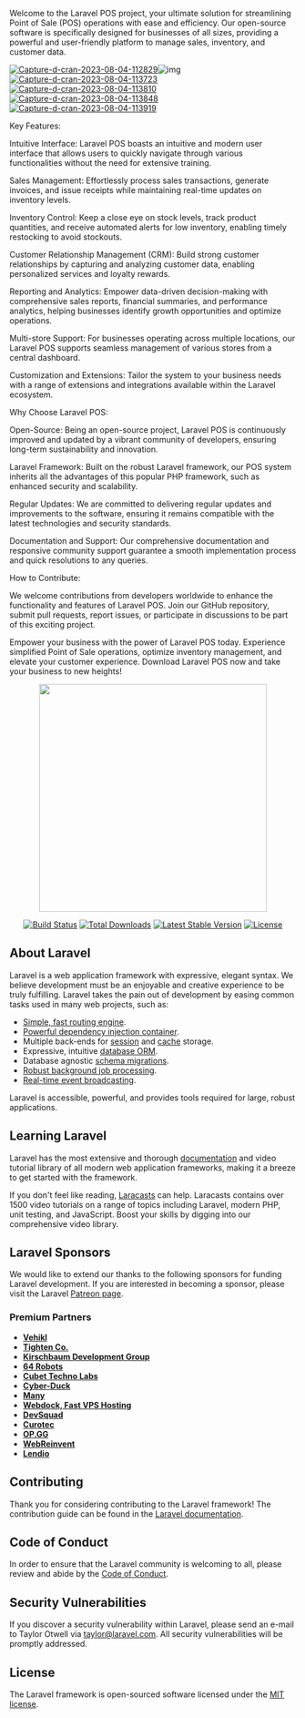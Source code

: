 Welcome to the Laravel POS project, your ultimate solution for streamlining Point of Sale (POS) operations with ease and efficiency. Our open-source software is specifically designed for businesses of all sizes, providing a powerful and user-friendly platform to manage sales, inventory, and customer data.

<a href="https://ibb.co/KwD0RNy"><img src="https://i.ibb.co/k1JHk3c/Capture-d-cran-2023-08-04-112829.png" alt="Capture-d-cran-2023-08-04-112829" border="0" /></a><img src="https://ibb.co/sQqkk7j" alt="img">
<a href="https://ibb.co/sQqkk7j"><img src="https://i.ibb.co/3WcGGK1/Capture-d-cran-2023-08-04-113723.png" alt="Capture-d-cran-2023-08-04-113723" border="0" /></a>
<a href="https://ibb.co/ZY5NMgx"><img src="https://i.ibb.co/MGr9C17/Capture-d-cran-2023-08-04-113810.png" alt="Capture-d-cran-2023-08-04-113810" border="0" /></a>
<a href="https://ibb.co/C7663Tq"><img src="https://i.ibb.co/2tSS1fw/Capture-d-cran-2023-08-04-113848.png" alt="Capture-d-cran-2023-08-04-113848" border="0" /></a>
<a href="https://ibb.co/mCvm4Xz"><img src="https://i.ibb.co/kg3pX9c/Capture-d-cran-2023-08-04-113919.png" alt="Capture-d-cran-2023-08-04-113919" border="0" /></a>


Key Features:

Intuitive Interface: Laravel POS boasts an intuitive and modern user interface that allows users to quickly navigate through various functionalities without the need for extensive training.

Sales Management: Effortlessly process sales transactions, generate invoices, and issue receipts while maintaining real-time updates on inventory levels.

Inventory Control: Keep a close eye on stock levels, track product quantities, and receive automated alerts for low inventory, enabling timely restocking to avoid stockouts.

Customer Relationship Management (CRM): Build strong customer relationships by capturing and analyzing customer data, enabling personalized services and loyalty rewards.

Reporting and Analytics: Empower data-driven decision-making with comprehensive sales reports, financial summaries, and performance analytics, helping businesses identify growth opportunities and optimize operations.

Multi-store Support: For businesses operating across multiple locations, our Laravel POS supports seamless management of various stores from a central dashboard.

Customization and Extensions: Tailor the system to your business needs with a range of extensions and integrations available within the Laravel ecosystem.

Why Choose Laravel POS:

Open-Source: Being an open-source project, Laravel POS is continuously improved and updated by a vibrant community of developers, ensuring long-term sustainability and innovation.

Laravel Framework: Built on the robust Laravel framework, our POS system inherits all the advantages of this popular PHP framework, such as enhanced security and scalability.

Regular Updates: We are committed to delivering regular updates and improvements to the software, ensuring it remains compatible with the latest technologies and security standards.

Documentation and Support: Our comprehensive documentation and responsive community support guarantee a smooth implementation process and quick resolutions to any queries.

How to Contribute:

We welcome contributions from developers worldwide to enhance the functionality and features of Laravel POS. Join our GitHub repository, submit pull requests, report issues, or participate in discussions to be part of this exciting project.

Empower your business with the power of Laravel POS today. Experience simplified Point of Sale operations, optimize inventory management, and elevate your customer experience. Download Laravel POS now and take your business to new heights!
<p align="center"><a href="https://laravel.com" target="_blank"><img src="https://raw.githubusercontent.com/laravel/art/master/logo-lockup/5%20SVG/2%20CMYK/1%20Full%20Color/laravel-logolockup-cmyk-red.svg" width="400"></a></p>

<p align="center">
<a href="https://travis-ci.org/laravel/framework"><img src="https://travis-ci.org/laravel/framework.svg" alt="Build Status"></a>
<a href="https://packagist.org/packages/laravel/framework"><img src="https://img.shields.io/packagist/dt/laravel/framework" alt="Total Downloads"></a>
<a href="https://packagist.org/packages/laravel/framework"><img src="https://img.shields.io/packagist/v/laravel/framework" alt="Latest Stable Version"></a>
<a href="https://packagist.org/packages/laravel/framework"><img src="https://img.shields.io/packagist/l/laravel/framework" alt="License"></a>
</p>

## About Laravel

Laravel is a web application framework with expressive, elegant syntax. We believe development must be an enjoyable and creative experience to be truly fulfilling. Laravel takes the pain out of development by easing common tasks used in many web projects, such as:

- [Simple, fast routing engine](https://laravel.com/docs/routing).
- [Powerful dependency injection container](https://laravel.com/docs/container).
- Multiple back-ends for [session](https://laravel.com/docs/session) and [cache](https://laravel.com/docs/cache) storage.
- Expressive, intuitive [database ORM](https://laravel.com/docs/eloquent).
- Database agnostic [schema migrations](https://laravel.com/docs/migrations).
- [Robust background job processing](https://laravel.com/docs/queues).
- [Real-time event broadcasting](https://laravel.com/docs/broadcasting).

Laravel is accessible, powerful, and provides tools required for large, robust applications.

## Learning Laravel

Laravel has the most extensive and thorough [documentation](https://laravel.com/docs) and video tutorial library of all modern web application frameworks, making it a breeze to get started with the framework.

If you don't feel like reading, [Laracasts](https://laracasts.com) can help. Laracasts contains over 1500 video tutorials on a range of topics including Laravel, modern PHP, unit testing, and JavaScript. Boost your skills by digging into our comprehensive video library.

## Laravel Sponsors

We would like to extend our thanks to the following sponsors for funding Laravel development. If you are interested in becoming a sponsor, please visit the Laravel [Patreon page](https://patreon.com/taylorotwell).

### Premium Partners

- **[Vehikl](https://vehikl.com/)**
- **[Tighten Co.](https://tighten.co)**
- **[Kirschbaum Development Group](https://kirschbaumdevelopment.com)**
- **[64 Robots](https://64robots.com)**
- **[Cubet Techno Labs](https://cubettech.com)**
- **[Cyber-Duck](https://cyber-duck.co.uk)**
- **[Many](https://www.many.co.uk)**
- **[Webdock, Fast VPS Hosting](https://www.webdock.io/en)**
- **[DevSquad](https://devsquad.com)**
- **[Curotec](https://www.curotec.com/services/technologies/laravel/)**
- **[OP.GG](https://op.gg)**
- **[WebReinvent](https://webreinvent.com/?utm_source=laravel&utm_medium=github&utm_campaign=patreon-sponsors)**
- **[Lendio](https://lendio.com)**

## Contributing

Thank you for considering contributing to the Laravel framework! The contribution guide can be found in the [Laravel documentation](https://laravel.com/docs/contributions).

## Code of Conduct

In order to ensure that the Laravel community is welcoming to all, please review and abide by the [Code of Conduct](https://laravel.com/docs/contributions#code-of-conduct).

## Security Vulnerabilities

If you discover a security vulnerability within Laravel, please send an e-mail to Taylor Otwell via [taylor@laravel.com](mailto:taylor@laravel.com). All security vulnerabilities will be promptly addressed.

## License

The Laravel framework is open-sourced software licensed under the [MIT license](https://opensource.org/licenses/MIT).
